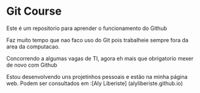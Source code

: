 # Git Course

Este é um repositorio para aprender o funcionamento do Github

Faz muito tempo que nao faco uso do Git pois trabalheie sempre fora da area da computacao.

Concorrendo a algumas vagas de TI, agora eh mais que obrigatorio mexer de novo com Github

Estou desenvolvendo uns projetinhos pessoais e estão na minha página web.
Podem ser consultados em :[Aly Liberiste] (alyliberiste.github.io)
